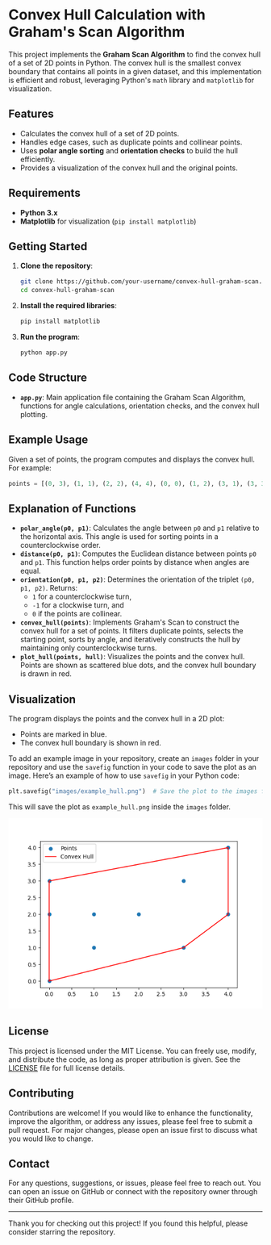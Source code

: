 # Convex Hull Calculation with Graham's Scan Algorithm

This project implements the **Graham Scan Algorithm** to find the convex hull of a set of 2D points in Python. The convex hull is the smallest convex boundary that contains all points in a given dataset, and this implementation is efficient and robust, leveraging Python's `math` library and `matplotlib` for visualization.

## Features

- Calculates the convex hull of a set of 2D points.
- Handles edge cases, such as duplicate points and collinear points.
- Uses **polar angle sorting** and **orientation checks** to build the hull efficiently.
- Provides a visualization of the convex hull and the original points.

## Requirements

- **Python 3.x**
- **Matplotlib** for visualization (`pip install matplotlib`)

## Getting Started

1. **Clone the repository**:
    ```bash
    git clone https://github.com/your-username/convex-hull-graham-scan.git
    cd convex-hull-graham-scan
    ```

2. **Install the required libraries**:
    ```bash
    pip install matplotlib
    ```

3. **Run the program**:
    ```bash
    python app.py
    ```

## Code Structure

- **`app.py`**: Main application file containing the Graham Scan Algorithm, functions for angle calculations, orientation checks, and the convex hull plotting.

## Example Usage

Given a set of points, the program computes and displays the convex hull. For example:
```python
points = [(0, 3), (1, 1), (2, 2), (4, 4), (0, 0), (1, 2), (3, 1), (3, 3), (0, 2), (4, 2)]
```

## Explanation of Functions

- **`polar_angle(p0, p1)`**: Calculates the angle between `p0` and `p1` relative to the horizontal axis. This angle is used for sorting points in a counterclockwise order.
- **`distance(p0, p1)`**: Computes the Euclidean distance between points `p0` and `p1`. This function helps order points by distance when angles are equal.
- **`orientation(p0, p1, p2)`**: Determines the orientation of the triplet `(p0, p1, p2)`. Returns:
  - `1` for a counterclockwise turn,
  - `-1` for a clockwise turn, and
  - `0` if the points are collinear.
- **`convex_hull(points)`**: Implements Graham's Scan to construct the convex hull for a set of points. It filters duplicate points, selects the starting point, sorts by angle, and iteratively constructs the hull by maintaining only counterclockwise turns.
- **`plot_hull(points, hull)`**: Visualizes the points and the convex hull. Points are shown as scattered blue dots, and the convex hull boundary is drawn in red.

## Visualization

The program displays the points and the convex hull in a 2D plot:
- Points are marked in blue.
- The convex hull boundary is shown in red.

To add an example image in your repository, create an `images` folder in your repository and use the `savefig` function in your code to save the plot as an image. Here’s an example of how to use `savefig` in your Python code:

```python
plt.savefig("images/example_hull.png")  # Save the plot to the images folder
```

This will save the plot as `example_hull.png` inside the `images` folder.

![Convex Hull Visualization](images/example_hull.png)

## License

This project is licensed under the MIT License. You can freely use, modify, and distribute the code, as long as proper attribution is given. See the [LICENSE](LICENSE) file for full license details.

## Contributing

Contributions are welcome! If you would like to enhance the functionality, improve the algorithm, or address any issues, please feel free to submit a pull request. For major changes, please open an issue first to discuss what you would like to change.

## Contact

For any questions, suggestions, or issues, please feel free to reach out. You can open an issue on GitHub or connect with the repository owner through their GitHub profile.

---

Thank you for checking out this project! If you found this helpful, please consider starring the repository.
